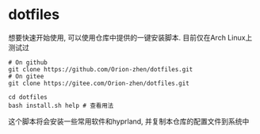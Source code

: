 # dotfiles

想要快速开始使用, 可以使用仓库中提供的一键安装脚本. 目前仅在Arch Linux上测试过

```shell
# On github
git clone https://github.com/Orion-zhen/dotfiles.git
# On gitee
git clone https://gitee.com/Orion-zhen/dotfiles.git

cd dotfiles
bash install.sh help # 查看用法
```

这个脚本将会安装一些常用软件和hyprland, 并复制本仓库的配置文件到系统中
